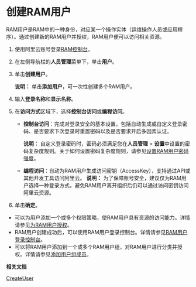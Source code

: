 # 创建RAM用户

RAM用户是RAM中的一种身份，对应某一个操作实体（运维操作人员或应用程序）。通过创建新的RAM用户并授权，RAM用户便可以访问相关资源。

1.  使用阿里云账号登录[RAM控制台](https://ram.console.aliyun.com/)。

2.  在左侧导航栏的**人员管理**菜单下，单击**用户**。

3.  单击**创建用户**。

    **说明：** 单击**添加用户**，可一次性创建多个RAM用户。

4.  输入**登录名称**和**显示名称**。

5.  在**访问方式**区域下，选择**控制台访问**或**编程访问**。

    -   **控制台访问**：完成对登录安全的基本设置，包括自动生成或自定义登录密码、是否要求下次登录时重置密码以及是否要求开启多因素认证。

        **说明：** 自定义登录密码时，密码必须满足您在**人员管理** \> **设置**中设置的密码复杂度规则。关于如何设置密码复杂度规则，请参见[设置RAM用户密码强度](/intl.zh-CN/安全设置/密码/设置RAM用户密码强度.md)。

    -   **编程访问**：自动为RAM用户生成访问密钥（AccessKey），支持通过API或其他开发工具访问阿里云。
    **说明：** 为了保障账号安全，建议仅为RAM用户选择一种登录方式，避免RAM用户离开组织后仍可以通过访问密钥访问阿里云资源。

6.  单击**确定**。


-   可以为用户添加一个或多个权限策略，使RAM用户具有资源的访问能力。详情请参见[为RAM用户授权](/intl.zh-CN/用户管理/为RAM用户授权.md)。
-   RAM用户创建成功后，可以使用RAM用户登录控制台。详情请参见[RAM用户登录控制台](/intl.zh-CN/用户管理/RAM用户登录控制台.md)。
-   可以将RAM用户添加到一个或多个RAM用户组，对RAM用户进行分类并授权。详情请参见[添加用户组成员](/intl.zh-CN/用户组管理/添加用户组成员.md)。

**相关文档**  


[CreateUser](/intl.zh-CN/API参考/API参考（RAM）/用户管理接口/CreateUser.md)


